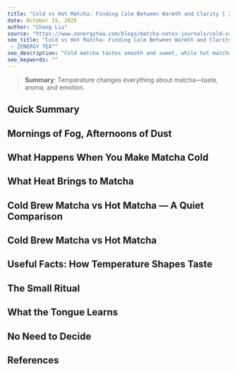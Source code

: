 ```yaml
---
title: "Cold vs Hot Matcha: Finding Calm Between Warmth and Clarity | Zenergy Tea"
date: October 15, 2025
author: "Chang Liu"
source: "https://www.zenergytea.com/blogs/matcha-notes-journals/cold-vs-hot-matcha"
seo_title: "Cold vs Hot Matcha: Finding Calm Between Warmth and Clarity | Zenergy Tea
 – ZENERGY TEA™"
seo_description: "Cold matcha tastes smooth and sweet, while hot matcha reveals depth and aroma. Learn how temperature (18–25 °C / 64–77 °F) changes the chemistry, the taste, and even the feeling of calm."
seo_keywords: ""
---
```

> **Summary**:
> Temperature changes everything about matcha—taste, aroma, and emotion.

## Quick Summary
## Mornings of Fog, Afternoons of Dust
## What Happens When You Make Matcha Cold
## What Heat Brings to Matcha
## Cold Brew Matcha vs Hot Matcha — A Quiet Comparison
## Cold Brew Matcha vs Hot Matcha
## Useful Facts: How Temperature Shapes Taste
## The Small Ritual
## What the Tongue Learns
## No Need to Decide
## References